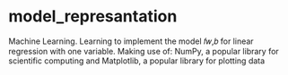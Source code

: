 # model_represantation
Machine Learning. Learning to implement the model  𝑓𝑤,𝑏   for linear regression with one variable. Making use of: NumPy, a popular library for scientific computing and Matplotlib, a popular library for plotting data
